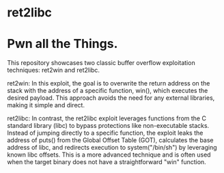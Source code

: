 # ret2libc
Pwn all the Things.
======================

This repository showcases two classic buffer overflow exploitation techniques: ret2win and ret2libc.

ret2win: In this exploit, the goal is to overwrite the return address on the stack with the address of a specific function, win(), which executes the desired payload. This approach avoids the need for any external libraries, making it simple and direct.

ret2libc: In contrast, the ret2libc exploit leverages functions from the C standard library (libc) to bypass protections like non-executable stacks. Instead of jumping directly to a specific function, the exploit leaks the address of puts() from the Global Offset Table (GOT), calculates the base address of libc, and redirects execution to system("/bin/sh") by leveraging known libc offsets. This is a more advanced technique and is often used when the target binary does not have a straightforward "win" function.
